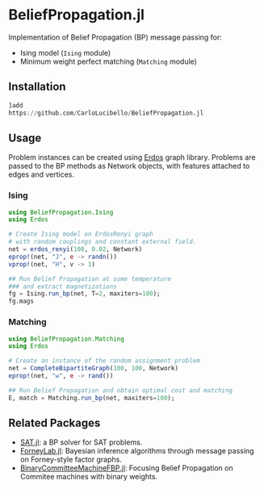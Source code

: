 # BeliefPropagation.jl

Implementation of Belief Propagation (BP) message passing for:

- Ising model (`Ising` module)
- Minimum weight perfect matching (`Matching` module)

## Installation

```julia
]add 
https://github.com/CarloLucibello/BeliefPropagation.jl
```

## Usage

Problem instances can be created using [Erdos](
https://github.com/CarloLucibello/Erdos.jl) graph library. Problems are passed to the BP methods as Network objects, with features attached to edges and vertices.

### Ising

```julia
using BeliefPropagation.Ising
using Erdos 

# Create Ising model on ErdosRenyi graph
# with random couplings and constant external field.
net = erdos_renyi(100, 0.02, Network)
eprop!(net, "J", e -> randn())
vprop!(net, "H", v -> 1)

## Run Belief Propagation at some temperature
### and extract magnetizations
fg = Ising.run_bp(net, T=2, maxiters=100);
fg.mags
```

### Matching

```julia
using BeliefPropagation.Matching
using Erdos 

# Create an instance of the random assignment problem
net = CompleteBipartiteGraph(100, 100, Network)
eprop!(net, "w", e -> rand())

## Run Belief Propagation and obtain optimal cost and matching
E, match = Matching.run_bp(net, maxiters=100);
```

## Related Packages

- [SAT.jl](https://github.com/CarloLucibello/SAT.jl): a BP solver for SAT problems.
- [ForneyLab.jl](https://github.com/biaslab/ForneyLab.jl): Bayesian inference algorithms through message passing on Forney-style factor graphs.
- [BinaryCommitteeMachineFBP.jl](BinaryCommitteeMachineFBP.jl): Focusing Belief Propagation on Commitee machines with binary weights.
